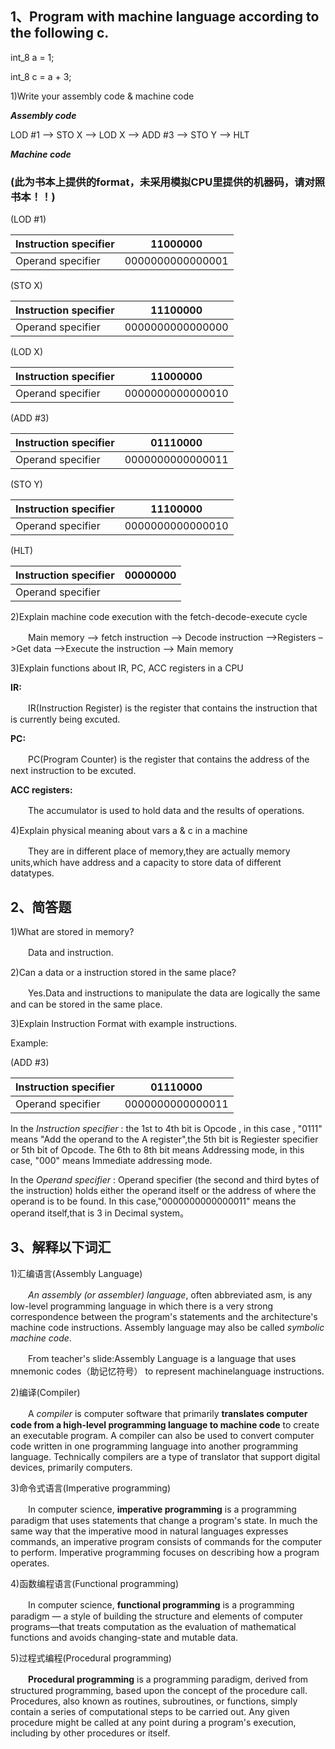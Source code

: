 
## 1、Program with machine language according to the following c.

int_8 a = 1;

int_8 c = a + 3;

1)Write your assembly code & machine code

***Assembly code***

LOD #1 –> STO X –> LOD X –> ADD #3 –> STO Y –> HLT

***Machine code***

### (此为书本上提供的format，未采用模拟CPU里提供的机器码，请对照书本！！)

(LOD #1) 

| Instruction specifier | 11000000 |
| ------ | ------ | 
| Operand specifier | 0000000000000001 |

(STO X)

| Instruction specifier | 11100000 |
| ------ | ------ | 
| Operand specifier | 0000000000000000 |

(LOD X)

| Instruction specifier | 11000000 |
| ------ | ------ | 
| Operand specifier | 0000000000000010 |

(ADD #3)

| Instruction specifier | 01110000 |
| ------ | ------ | 
| Operand specifier | 0000000000000011 |

(STO Y)

| Instruction specifier | 11100000 |
| ------ | ------ | 
| Operand specifier | 0000000000000010 |

(HLT)

| Instruction specifier | 00000000 |
| ------ | ------ | 
| Operand specifier |  |

2)Explain machine code execution with the  fetch-decode-execute cycle

　　Main memory –> fetch instruction –> Decode instruction –>Registers –>Get data –>Execute the instruction –> Main memory

3)Explain functions about IR, PC, ACC registers in a CPU

**IR:**

　　IR(Instruction Register) is the register that contains the instruction that is currently being excuted.

**PC:**

　　PC(Program Counter) is the register that contains the address of the next instruction to be excuted.

**ACC registers:**

　　The accumulator is used to hold data and the results of operations.

4)Explain physical meaning about vars a & c in a machine

　　They are in different place of memory,they are actually memory units,which have address and a capacity to store data of different datatypes.

## 2、简答题

1)What are stored in memory?

　　Data and instruction.

2)Can a data or a instruction stored in the same place?

　　Yes.Data and instructions to manipulate the data are logically the same and can be stored in the
same place.

3)Explain Instruction Format with example instructions.

Example:

(ADD #3)

| Instruction specifier | 01110000 |
| ------ | ------ | 
| Operand specifier | 0000000000000011 |

In the *Instruction specifier* : the 1st to 4th bit is Opcode , in this case , "0111" means "Add the operand to the A register",the 5th bit is Regiester specifier or 5th bit of Opcode. The 6th to 8th bit means Addressing mode, in this case, "000" means Immediate addressing mode.

In the *Operand specifier* : Operand specifier (the second and third bytes of the instruction) holds either the operand itself or the address of where the operand is to be found. In this case,"0000000000000011" means the operand itself,that is 3 in Decimal system。

## 3、解释以下词汇

1)汇编语言(Assembly Language)

　　*An assembly (or assembler) language*, often abbreviated asm, is any low-level programming language in which there is a very strong correspondence between the program's statements and the architecture's machine code instructions.
Assembly language may also be called *symbolic machine code*.

　　From teacher's slide:Assembly Language is a
language that uses mnemonic codes（助记忆符号） to represent machinelanguage
instructions.

2)编译(Compiler)

　　A *compiler* is computer software that primarily **translates computer code from a high-level programming language to machine code** to create an executable program. A compiler can also be used to convert computer code written in one programming language into another programming language. Technically compilers are a type of translator that support digital devices, primarily computers.

3)命令式语言(Imperative programming)

　　In computer science, **imperative programming** is a programming paradigm that uses statements that change a program's state. In much the same way that the imperative mood in natural languages expresses commands, an imperative program consists of commands for the computer to perform. Imperative programming focuses on describing how a program operates.

4)函数编程语言(Functional programming)

　　In computer science, **functional programming** is a programming paradigm — a style of building the structure and elements of computer programs—that treats computation as the evaluation of mathematical functions and avoids changing-state and mutable data.

5)过程式编程(Procedural programming)

　　**Procedural programming** is a programming paradigm, derived from structured programming, based upon the concept of the procedure call. Procedures, also known as routines, subroutines, or functions, simply contain a series of computational steps to be carried out. Any given procedure might be called at any point during a program's execution, including by other procedures or itself.